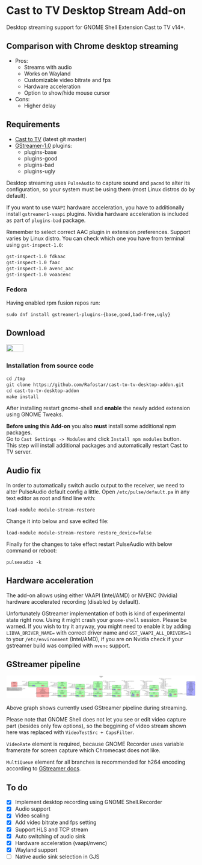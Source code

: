 # Cast to TV Desktop Stream Add-on
Desktop streaming support for GNOME Shell Extension Cast to TV v14+.

## Comparison with Chrome desktop streaming
* Pros:
  * Streams with audio
  * Works on Wayland
  * Customizable video bitrate and fps
  * Hardware acceleration
  * Option to show/hide mouse cursor
* Cons:
  * Higher delay

## Requirements
* [Cast to TV](https://github.com/Rafostar/gnome-shell-extension-cast-to-tv) (latest git master)
* [GStreamer-1.0](https://gstreamer.freedesktop.org) plugins:
  * plugins-base
  * plugins-good
  * plugins-bad
  * plugins-ugly

Desktop streaming uses `PulseAudio` to capture sound and `pacmd` to alter its configuration, so your system must be using them (most Linux distros do by default).

If you want to use `VAAPI` hardware acceleration, you have to additionally install `gstreamer1-vaapi` plugins. Nvidia hardware acceleration is included as part of `plugins-bad` package.

Remember to select correct AAC plugin in extension preferences. Support varies by Linux distro. You can check which one you have from terminal using `gst-inspect-1.0`:
```
gst-inspect-1.0 fdkaac
gst-inspect-1.0 faac
gst-inspect-1.0 avenc_aac
gst-inspect-1.0 voaacenc
```

### Fedora
Having enabled rpm fusion repos run:
```
sudo dnf install gstreamer1-plugins-{base,good,bad-free,ugly}
```

## Download

[<img src="https://github.com/Rafostar/gnome-shell-extension-cast-to-tv/wiki/images/Gnome-Extensions.png" width="30%" height="30%">](https://extensions.gnome.org/extension/2977/cast-to-tv-desktop-stream-add-on)

### Installation from source code
```
cd /tmp
git clone https://github.com/Rafostar/cast-to-tv-desktop-addon.git
cd cast-to-tv-desktop-addon
make install
```
After installing restart gnome-shell and **enable** the newly added extension using GNOME Tweaks.

**Before using this Add-on** you also **must** install some additional npm packages.<br>
Go to `Cast Settings -> Modules` and click `Install npm modules` button.<br>
This step will install additional packages and automatically restart Cast to TV server.

## Audio fix
In order to automatically switch audio output to the receiver, we need to alter PulseAudio default config a little.
Open `/etc/pulse/default.pa` in any text editor as root and find line with:
```
load-module module-stream-restore
```
Change it into below and save edited file:
```
load-module module-stream-restore restore_device=false
```

Finally for the changes to take effect restart PulseAudio with below command or reboot:
```
pulseaudio -k
```

## Hardware acceleration
The add-on allows using either VAAPI (Intel/AMD) or NVENC (Nvidia) hardware accelerated recording (disabled by default).

Unfortunately GStreamer implementation of both is kind of experimental state right now. Using it might crash your `gnome-shell` session. Please be warned. If you wish to try it anyway, you might need to enable it by adding `LIBVA_DRIVER_NAME=` with correct driver name and `GST_VAAPI_ALL_DRIVERS=1` to your `/etc/environment` (Intel/AMD), if you are on Nvidia check if your gstreamer build was compiled with `nvenc` support.

## GStreamer pipeline
<p align="center">
<img src="https://raw.githubusercontent.com/Rafostar/cast-to-tv-desktop-addon/master/test/pipeline.png">
</p>

Above graph shows currently used GStreamer pipeline during streaming.

Please note that GNOME Shell does not let you see or edit video capture part (besides only few options), so the beggining of video stream shown here was replaced with `VideoTestSrc + CapsFilter`.

`VideoRate` element is required, because GNOME Recorder uses variable framerate for screen capture which Chromecast does not like.

`MultiQueue` element for all branches is recommended for h264 encoding according to [GStreamer docs](https://gstreamer.freedesktop.org/documentation/x264/index.html).

## To do
- [X] Implement desktop recording using GNOME Shell.Recorder
- [X] Audio support
- [X] Video scaling
- [X] Add video bitrate and fps setting
- [X] Support HLS and TCP stream
- [X] Auto switching of audio sink
- [X] Hardware acceleration (vaapi/nvenc)
- [X] Wayland support
- [ ] Native audio sink selection in GJS
